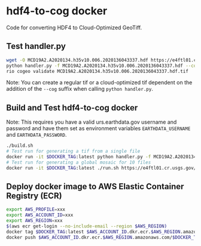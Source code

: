 # hdf4-to-cog docker

Code for converting HDF4 to Cloud-Optimized GeoTiff. 

## Test handler.py

```bash
wget -O MCD19A2.A2020134.h35v10.006.2020136043337.hdf https://e4ftl01.cr.usgs.gov/MOTA/MCD19A2.006/2020.05.13/MCD19A2.A2020134.h35v10.006.2020136043337.hdf
python handler.py -f MCD19A2.A2020134.h35v10.006.2020136043337.hdf --cog --collection AOD
rio cogeo validate MCD19A2.A2020134.h35v10.006.2020136043337.hdf.tif
```

Note: You can create a regular tif or a cloud-optimized tif dependent on the
addition of the `--cog` suffix when calling `python handler.py`.

## Build and Test hdf4-to-cog docker

Note: This requires you have a valid urs.earthdata.gov username and password and
have them set as environment variables `EARTHDATA_USERNAME` and
`EARTHDATA_PASSWORD`.

```bash
./build.sh
# Test run for generating a tif from a single file
docker run -it $DOCKER_TAG:latest python handler.py -f MCD19A2.A2020134.h35v10.006.2020136043337.hdf
# Test run for generating a global mosaic for 10 files
docker run -it $DOCKER_TAG:latest ./run.sh https://e4ftl01.cr.usgs.gov/MOTA/MCD19A2.006/2020.05.13/ 10
```

## Deploy docker image to AWS Elastic Container Registry (ECR)

```bash
export AWS_PROFILE=xxx
export AWS_ACCOUNT_ID=xxx
export AWS_REGION=xxx
$(aws ecr get-login --no-include-email --region $AWS_REGION)
docker tag $DOCKER_TAG:latest $AWS_ACCOUNT_ID.dkr.ecr.$AWS_REGION.amazonaws.com/$DOCKER_TAG:latest
docker push $AWS_ACCOUNT_ID.dkr.ecr.$AWS_REGION.amazonaws.com/$DOCKER_TAG:latest
```

